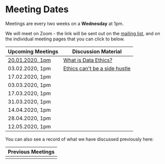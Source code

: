 # Meeting Dates 

Meetings are every two weeks on a **Wednesday** at 1pm.

We will meet on Zoom - the link will be sent out on the [mailing list](http://eepurl.com/hjkmnX), and on the individual meeting pages that you can click to below. 

| Upcoming Meetings                                      | Discussion Material |
|--------------------------------------------------------|---------------------|
| [20.01.2020, 1pm](meetings/2021/20-01-21_meeting.md)   | [What is Data Ethics?](https://royalsocietypublishing.org/doi/10.1098/rsta.2016.0360)|
| 03.02.2020, 1pm                                        | [Ethics can't be a side hustle](https://deardesignstudent.com/ethics-cant-be-a-side-hustle-b9e78c090aee) |
| 17.02.2020, 1pm                                        |                     |
| 03.03.2020, 1pm                                        |                     |
| 17.03.2020, 1pm                                        |                     |
| 31.03.2020, 1pm                                        |                     |
| 14.04.2020, 1pm                                        |                     |
| 28.04.2020, 1pm                                        |                     |
| 12.05.2020, 1pm                                        |                     |

You can also see a record of what we have discussed previously here:

| Previous Meetings |
|-------------------|
|                   |
